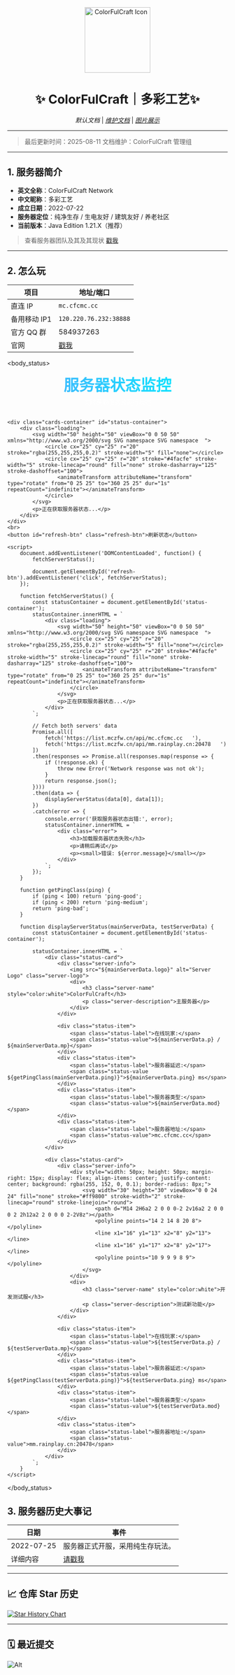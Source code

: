 <div align="center">
  <img src="https://github.com/ColorFulCraft/CFCHistory/raw/main/pictures/icon.jpg" alt="ColorFulCraft Icon" width="150">
  
  # ✨ ColorFulCraft｜多彩工艺✨
  *默认文档*  |  *[维护文档](readme_admin.md)* | *[图片展示](pictures.md)*
</div>

---
> 最后更新时间：2025-08-11
> 文档维护：ColorFulCraft 管理组
---

## 1. 服务器简介
- **英文全称**：ColorFulCraft Network  
- **中文昵称**：多彩工艺  
- **成立日期**：2022-07-22  
- **服务器定位**：纯净生存 / 生电友好 / 建筑友好 / 养老社区  
- **当前版本**：Java Edition 1.21.X（推荐）
> 查看服务器团队及其及其现状
> [戳我](docs/about.md)
---

## 2. 怎么玩
| 项目 | 地址/端口 |
| --- | --- |
| 直连 IP | `mc.cfcmc.cc` |
| 备用移动 IP1 | `120.220.76.232:38888` |
| 官方 QQ 群 | 584937263 |
| 官网 | [戳我](https://blog.xhil.cn/)|

<style>
        body_status {
            width: 100%;
            margin: 0 auto;
            background: linear-gradient(135deg, #1a1a2e 0%, #16213e 100%);
            color: white;
            min-height: 100vh;
        }
        .header {
            text-align: center;
            margin-bottom: 30px;
        }
        .header h1 {
            margin: 0;
            font-size: 2.2rem;
            background: linear-gradient(90deg, #4facfe 0%, #00f2fe 100%);
            -webkit-background-clip: text;
            background-clip: text;
            color: transparent;
        }
        .header p {
            margin-top: 5px;
            color: rgba(255,255,255,0.7);
        }
        .cards-container {
            display: grid;
            grid-template-columns: 1fr 1fr;
            gap: 20px;
            margin-bottom: 30px;
        }
        .status-card {
            padding: 20px;
            border: 1px solid rgba(255,255,255,0.1);
            border-radius: 10px;
            background: rgba(255,255,255,0.05);
            backdrop-filter: blur(10px);
            transition: transform 0.3s ease, box-shadow 0.3s ease;
        }
        .status-card:hover {
            transform: translateY(-5px);
            box-shadow: 0 10px 20px rgba(0,0,0,0.2);
        }
        .server-info {
            display: flex;
            align-items: center;
            margin-bottom: 15px;
            padding-bottom: 15px;
            border-bottom: 1px solid rgba(255,255,255,0.1);
        }
        .server-logo {
            width: 50px;
            height: 50px;
            margin-right: 15px;
            border-radius: 8px;
            object-fit: cover;
        }
        .server-name {
            font-size: 1.3rem;
            font-weight: 600;
            margin: 0;
            color: white;
        }
        .server-description {
            font-size: 0.9rem;
            color: rgba(255,255,255,0.7);
            margin: 5px 0 0;
        }
        .status-item {
            display: flex;
            justify-content: space-between;
            margin-bottom: 10px;
            padding: 8px 0;
        }
        .status-label {
            font-weight: 500;
            color: rgba(255,255,255,0.8);
        }
        .status-value {
            font-weight: 600;
            color: white;
        }
        .ping-good {
            color: #4caf50;
        }
        .ping-medium {
            color: #ff9800;
        }
        .ping-bad {
            color: #f44336;
        }
        .refresh-btn {
            display: block;
            margin: 0 auto;
            padding: 12px 24px;
            background: linear-gradient(90deg, #4facfe 0%, #00f2fe 100%);
            color: white;
            border: none;
            border-radius: 30px;
            cursor: pointer;
            font-weight: 600;
            font-size: 1rem;
            transition: all 0.3s ease;
            box-shadow: 0 4px 15px rgba(79, 172, 254, 0.3);
        }
        .refresh-btn:hover {
            transform: translateY(-2px);
            box-shadow: 0 6px 20px rgba(79, 172, 254, 0.4);
        }
        .refresh-btn:active {
            transform: translateY(0);
        }
        .loading, .error {
            text-align: center;
            padding: 40px;
            grid-column: span 2;
        }
        .error {
            color: #ff6b6b;
        }
        @media (max-width: 768px) {
            .cards-container {
                grid-template-columns: 1fr;
            }
            .loading, .error {
                grid-column: span 1;
            }
        }
    </style>
<body_status>
    <div class="header">
        <h1>服务器状态监控</h1>
        <p>实时获取服务器运行状态</p>
    </div>
    
    <div class="cards-container" id="status-container">
        <div class="loading">
            <svg width="50" height="50" viewBox="0 0 50 50" xmlns="http://www.w3.org/2000/svg SVG namespace SVG namespace  ">
                <circle cx="25" cy="25" r="20" stroke="rgba(255,255,255,0.2)" stroke-width="5" fill="none"></circle>
                <circle cx="25" cy="25" r="20" stroke="#4facfe" stroke-width="5" stroke-linecap="round" fill="none" stroke-dasharray="125" stroke-dashoffset="100">
                    <animateTransform attributeName="transform" type="rotate" from="0 25 25" to="360 25 25" dur="1s" repeatCount="indefinite"></animateTransform>
                </circle>
            </svg>
            <p>正在获取服务器状态...</p>
        </div>
    </div>
    <br>
    <button id="refresh-btn" class="refresh-btn">刷新状态</button>

    <script>
        document.addEventListener('DOMContentLoaded', function() {
            fetchServerStatus();
            
            document.getElementById('refresh-btn').addEventListener('click', fetchServerStatus);
        });

        function fetchServerStatus() {
            const statusContainer = document.getElementById('status-container');
            statusContainer.innerHTML = `
                <div class="loading">
                    <svg width="50" height="50" viewBox="0 0 50 50" xmlns="http://www.w3.org/2000/svg SVG namespace SVG namespace  ">
                        <circle cx="25" cy="25" r="20" stroke="rgba(255,255,255,0.2)" stroke-width="5" fill="none"></circle>
                        <circle cx="25" cy="25" r="20" stroke="#4facfe" stroke-width="5" stroke-linecap="round" fill="none" stroke-dasharray="125" stroke-dashoffset="100">
                            <animateTransform attributeName="transform" type="rotate" from="0 25 25" to="360 25 25" dur="1s" repeatCount="indefinite"></animateTransform>
                        </circle>
                    </svg>
                    <p>正在获取服务器状态...</p>
                </div>
            `;
            
            // Fetch both servers' data
            Promise.all([
                fetch('https://list.mczfw.cn/api/mc.cfcmc.cc   '),
                fetch('https://list.mczfw.cn/api/mm.rainplay.cn:20478   ')
            ])
            .then(responses => Promise.all(responses.map(response => {
                if (!response.ok) {
                    throw new Error('Network response was not ok');
                }
                return response.json();
            })))
            .then(data => {
                displayServerStatus(data[0], data[1]);
            })
            .catch(error => {
                console.error('获取服务器状态出错:', error);
                statusContainer.innerHTML = `
                    <div class="error">
                        <h3>加载服务器状态失败</h3>
                        <p>请稍后再试</p>
                        <p><small>错误: ${error.message}</small></p>
                    </div>
                `;
            });
        }

        function getPingClass(ping) {
            if (ping < 100) return 'ping-good';
            if (ping < 200) return 'ping-medium';
            return 'ping-bad';
        }

        function displayServerStatus(mainServerData, testServerData) {
            const statusContainer = document.getElementById('status-container');
            
            statusContainer.innerHTML = `
                <div class="status-card">
                    <div class="server-info">
                        <img src="${mainServerData.logo}" alt="Server Logo" class="server-logo">
                        <div>
                            <h3 class="server-name" style="color:white">ColorFulCraft</h3>
                            <p class="server-description">主服务器</p>
                        </div>
                    </div>
                    
                    <div class="status-item">
                        <span class="status-label">在线玩家:</span>
                        <span class="status-value">${mainServerData.p} / ${mainServerData.mp}</span>
                    </div>
                    <div class="status-item">
                        <span class="status-label">服务器延迟:</span>
                        <span class="status-value ${getPingClass(mainServerData.ping)}">${mainServerData.ping} ms</span>
                    </div>
                    <div class="status-item">
                        <span class="status-label">服务器类型:</span>
                        <span class="status-value">${mainServerData.mod}</span>
                    </div>
                    <div class="status-item">
                        <span class="status-label">服务器地址:</span>
                        <span class="status-value">mc.cfcmc.cc</span>
                    </div>
                </div>
                
                <div class="status-card">
                    <div class="server-info">
                        <div style="width: 50px; height: 50px; margin-right: 15px; display: flex; align-items: center; justify-content: center; background: rgba(255, 152, 0, 0.1); border-radius: 8px;">
                            <svg width="30" height="30" viewBox="0 0 24 24" fill="none" stroke="#ff9800" stroke-width="2" stroke-linecap="round" stroke-linejoin="round">
                                <path d="M14 2H6a2 2 0 0 0-2 2v16a2 2 0 0 0 2 2h12a2 2 0 0 0 2-2V8z"></path>
                                <polyline points="14 2 14 8 20 8"></polyline>
                                <line x1="16" y1="13" x2="8" y2="13"></line>
                                <line x1="16" y1="17" x2="8" y2="17"></line>
                                <polyline points="10 9 9 9 8 9"></polyline>
                            </svg>
                        </div>
                        <div>
                            <h3 class="server-name" style="color:white">开发测试服</h3>
                            <p class="server-description">测试新功能</p>
                        </div>
                    </div>
                    
                    <div class="status-item">
                        <span class="status-label">在线玩家:</span>
                        <span class="status-value">${testServerData.p} / ${testServerData.mp}</span>
                    </div>
                    <div class="status-item">
                        <span class="status-label">服务器延迟:</span>
                        <span class="status-value ${getPingClass(testServerData.ping)}">${testServerData.ping} ms</span>
                    </div>
                    <div class="status-item">
                        <span class="status-label">服务器类型:</span>
                        <span class="status-value">${testServerData.mod}</span>
                    </div>
                    <div class="status-item">
                        <span class="status-label">服务器地址:</span>
                        <span class="status-value">mm.rainplay.cn:20478</span>
                    </div>
                </div>
            `;
        }
    </script>
</body_status>

## 3. 服务器历史大事记
| 日期 | 事件 |
| --- | --- |
| 2022-07-25 | 服务器正式开服，采用纯生存玩法。 |
| 详细内容 | [请戳我](docs/Directory.md) |

---

## 📈 仓库 Star 历史
[![Star History Chart](https://api.star-history.com/svg?repos=ColorFulCraft/CFCHistory&type=Date)](https://star-history.com/#ColorFulCraft/CFCHistory&Date)

---

## 🗓️ 最近提交
![Alt](https://repobeats.axiom.co/api/embed/a30781bf5e8a72396572aed91c5588cc9e496ca0.svg "Repobeats analytics image")
